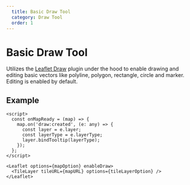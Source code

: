 ```yaml
---
  title: Basic Draw Tool
  category: Draw Tool
  order: 1
---
```


<script>
  import BasicDraw from '/src/common/sample/drawtools/BasicDraw.svelte';
</script>

# Basic Draw Tool

Utilizes the [Leaflet Draw](https://github.com/Leaflet/Leaflet.draw) plugin under the hood to enable drawing and editing basic vectors like polyline, polygon, rectangle, circle and marker. Editing is enabled by default.
<br>

## Example

<div class="example">

  <BasicDraw />

```svelte
<script>
  const onMapReady = (map) => {
    map.on('draw:created', (e: any) => {
      const layer = e.layer;
      const layerType = e.layerType;
      layer.bindTooltip(layerType);
    });
  };
</script>

<Leaflet options={mapOption} enableDraw>
  <TileLayer tileURL={mapURL} options={tileLayerOption} />
</Leaflet>
```

</div>
